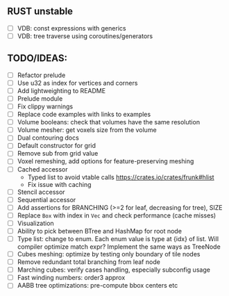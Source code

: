 ## RUST unstable
 - [ ] VDB: const expressions with generics
 - [ ] VDB: tree traverse using coroutines/generators

## TODO/IDEAS:
- [ ] Refactor prelude
- [ ] Use u32 as index for vertices and corners
- [ ] Add lightweighting to README
- [ ] Prelude module
- [ ] Fix clippy warnings
- [ ] Replace code examples with links to examples
- [ ] Volume booleans: check that volumes have the same resolution
- [ ] Volume mesher: get voxels size from the volume
- [ ] Dual contouring docs
- [ ] Default constructor for grid
- [ ] Remove sub from grid value
- [ ] Voxel remeshing, add options for feature-preserving meshing
- [ ] Cached accessor
    - Typed list to avoid vtable calls https://crates.io/crates/frunk#hlist
    - Fix issue with caching
- [ ] Stencil accessor
- [ ] Sequential accessor
- [ ] Add assertions for BRANCHING (>=2 for leaf, decreasing for tree), SIZE
- [ ] Replace `Box` with index in `Vec` and check performance (cache misses)
- [ ] Visualization
- [ ] Ability to pick between BTree and HashMap for root node
- [ ] Type list: change to enum. Each enum value is type at {idx} of list. Will compiler optimize match expr? Implement the same ways as TreeNode
- [ ] Cubes meshing: optimize by testing only boundary of tile nodes
- [ ] Remove redundant total branching from leaf node
- [ ] Marching cubes: verify cases handling, especially subconfig usage
- [ ] Fast winding numbers: order3 approx
- [ ] AABB tree optimizations: pre-compute bbox centers etc
